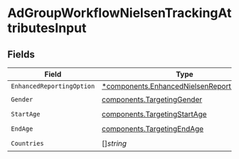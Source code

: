 # AdGroupWorkflowNielsenTrackingAttributesInput


## Fields

| Field                                                                                                     | Type                                                                                                      | Required                                                                                                  | Description                                                                                               |
| --------------------------------------------------------------------------------------------------------- | --------------------------------------------------------------------------------------------------------- | --------------------------------------------------------------------------------------------------------- | --------------------------------------------------------------------------------------------------------- |
| `EnhancedReportingOption`                                                                                 | [*components.EnhancedNielsenReportingOptions](../../models/components/enhancednielsenreportingoptions.md) | :heavy_minus_sign:                                                                                        | N/A                                                                                                       |
| `Gender`                                                                                                  | [components.TargetingGender](../../models/components/targetinggender.md)                                  | :heavy_check_mark:                                                                                        | N/A                                                                                                       |
| `StartAge`                                                                                                | [components.TargetingStartAge](../../models/components/targetingstartage.md)                              | :heavy_check_mark:                                                                                        | N/A                                                                                                       |
| `EndAge`                                                                                                  | [components.TargetingEndAge](../../models/components/targetingendage.md)                                  | :heavy_check_mark:                                                                                        | N/A                                                                                                       |
| `Countries`                                                                                               | []*string*                                                                                                | :heavy_check_mark:                                                                                        | N/A                                                                                                       |